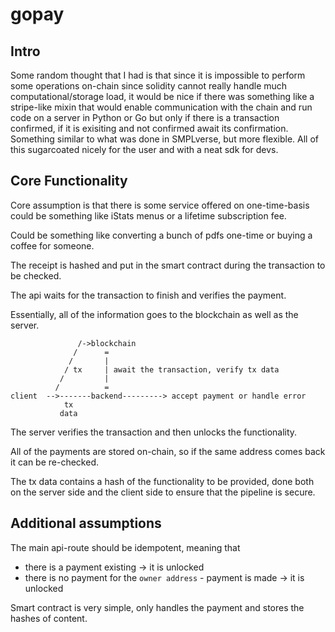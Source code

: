 # gopay

## Intro

Some random thought that I had is that since it is impossible to perform some
operations on-chain since solidity cannot really handle much
computational/storage load, it would be nice if there was something like a
stripe-like mixin that would enable communication with the chain and run code
on a server in Python or Go but only if there is a transaction confirmed, if it
is exisiting and not confirmed await its confirmation. Something similar to
what was done in SMPLverse, but more flexible. All of this sugarcoated nicely
for the user and with a neat sdk for devs.

## Core Functionality

Core assumption is that there is some service offered on one-time-basis
could be something like iStats menus or a lifetime subscription fee.

Could be something like converting a bunch of pdfs one-time or
buying a coffee for someone.

The receipt is hashed and put in the smart contract during the transaction to
be checked.

The api waits for the transaction to finish and verifies the payment.

Essentially, all of the information goes to the blockchain as well as the server.

```graph
               /->blockchain
              /      =
             /       |
            / tx     | await the transaction, verify tx data
           /         |
          /          =
client  -->-------backend---------> accept payment or handle error
            tx
           data
```

The server verifies the transaction and then unlocks the functionality.

All of the payments are stored on-chain, so if the same address comes
back it can be re-checked.

The tx data contains a hash of the functionality to be provided,
done both on the server side and the client side to ensure that the pipeline is secure.

## Additional assumptions

The main api-route should be idempotent, meaning that

- there is a payment existing -> it is unlocked
- there is no payment for the `owner address` - payment is made -> it is unlocked

Smart contract is very simple, only handles the payment and stores the hashes
of content.
